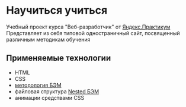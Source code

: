 # **Научиться учиться**

Учебный проект курса "Веб-разработчик" от [Яндекс.Практикум](https://practicum.yandex.ru/)
  Представляет из себя типовой одностраничный сайт, посвященный различным методикам обучения

## Применяемые технологии
* HTML
* CSS
* [методология БЭМ](https://ru.bem.info/)
* файловая структура [Nested БЭМ](https://ru.bem.info/methodology/filestructure/#nested)
* анимации средствами CSS
